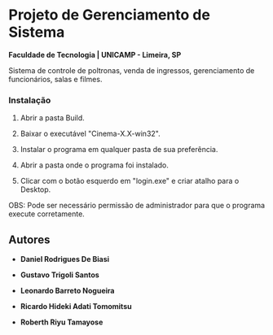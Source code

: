 
# Projeto de Gerenciamento de Sistema

**Faculdade de Tecnologia | UNICAMP - Limeira, SP**

Sistema de controle de poltronas, venda de ingressos, gerenciamento de funcionários, salas e filmes.



### Instalação

1. Abrir a pasta Build.

2. Baixar o executável "Cinema-X.X-win32".

3. Instalar o programa em qualquer pasta de sua preferência.

4. Abrir a pasta onde o programa foi instalado.

5. Clicar com o botão esquerdo em "login.exe" e criar atalho para o Desktop.

OBS: Pode ser necessário permissão de administrador para que o programa execute corretamente.



## Autores

* **Daniel Rodrigues De Biasi** 

* **Gustavo Trigoli Santos** 

* **Leonardo Barreto Nogueira** 

* **Ricardo Hideki Adati Tomomitsu** 

* **Roberth Riyu Tamayose** 



